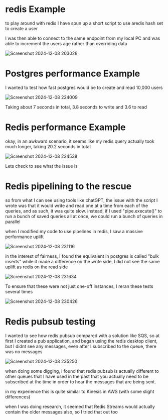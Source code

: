 # redis Example


to play around with redis I have spun up a short script to use  aredis hash set to create a user


I was then able to connect to the same endpoint from my local PC and was able to increment the users age rather than overriding data 


![Screenshot 2024-12-08 203028](https://github.com/user-attachments/assets/c59a7e1f-4783-46c5-ab45-53b40fc1ef3c)


# Postgres performance Example

I wanted to test how fast postgres would be to create and read 10,000 users

![Screenshot 2024-12-08 224009](https://github.com/user-attachments/assets/93e46a80-58a8-42ef-a075-54de6526090c)

Taking about 7 seconds in total, 3.8 seconds to write and 3.6 to read

# Redis performance Example

okay, in an awkward scenario, it seems like my redis query actually took much longer, taking 20.2 seconds in total

![Screenshot 2024-12-08 224538](https://github.com/user-attachments/assets/35fae1cb-50a4-4b6b-b71c-8d38d1f58cc4)


Lets check to see what the issue is


# Redis pipelining to the rescue


so from what I can see using tools like chatGPT, the issue with the script I wrote was that it would write and read one at a time from each of the queries, and as such, it was quite slow. instead, if I used "pipe.execute()" to run a bunch of saved queries all at once, we could run a bunch of queries in parallel

when I modified my code to use pipelines in redis, I saw a massive performance uplift

![Screenshot 2024-12-08 231116](https://github.com/user-attachments/assets/e426d857-d5d1-40da-9822-e632ecfaee91)


in the interest of fairness, I found the equivalent in postgres is called "bulk inserts" while it made a difference on the write side, I did not see the same uplift as redis on the read side



![Screenshot 2024-12-08 231634](https://github.com/user-attachments/assets/1cf2ace6-6fe3-486f-a52d-59caac8425ed)


To ensure that these were not just one-off instances, I reran these tests several times

![Screenshot 2024-12-08 230426](https://github.com/user-attachments/assets/81556358-d023-4f13-ad47-bf7d3d2ab525)


# Redis pubsub testing

I wanted to see how redis pubsub compared with a solution like SQS, so at first I created a pub application, and began using the redis desktop client, but I didnt see any messages, even after I subscribed to the queue, there was no messages


![Screenshot 2024-12-08 235250](https://github.com/user-attachments/assets/306354bd-5b52-4683-9c31-4a1cdcc783e1)

when doing some digging, i found that redis pubsub is actually different to other queues that I have used in the past that you actually need to be subscribed at the time in order to hear the messages that are being sent.

in my experience this is quite similar to Kinesis in AWS (with some slight differences)


 when I was doing research, it seemed that Redis Streams would actually contain the older messages also, so I tried that out too

